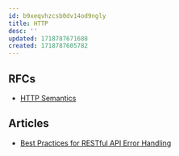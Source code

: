 ```yaml
---
id: b9xeqvhzcsb0dv14od9ngly
title: HTTP
desc: ''
updated: 1718787671688
created: 1718787605782
---
```


## RFCs

- [HTTP Semantics](https://httpwg.org/specs/rfc9110.html)

## Articles

- [Best Practices for RESTful API Error Handling](https://www.baeldung.com/rest-api-error-handling-best-practices)
